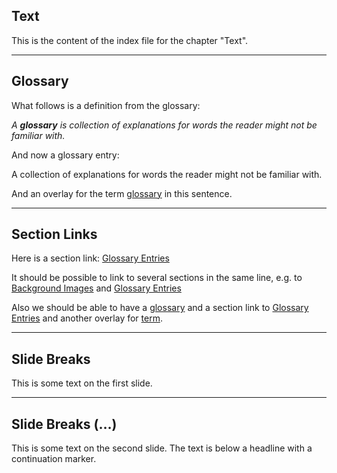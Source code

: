## Text

This is the content of the index file for the chapter "Text".


---

## Glossary

What follows is a definition from the glossary:

_A **glossary** is collection of explanations for words the reader might not be familiar with._

And now a glossary entry:

A collection of explanations for words the reader might not be familiar with.

And an overlay for the term [glossary](glossary:glossary) in this sentence.


---

## Section Links

Here is a section link: [Glossary Entries](section:glossary-entries)

It should be possible to link to several sections in the same line, e.g. to [Background Images](section:background-images) and [Glossary Entries](section:glossary-entries)

Also we should be able to have a [glossary](glossary:glossary) and a section link to [Glossary Entries](section:glossary-entries) and another overlay for [term](glossary:term).

---

## Slide Breaks

This is some text on the first slide.

---

## Slide Breaks (…)

This is some text on the second slide. The text is below a headline with a continuation marker.
